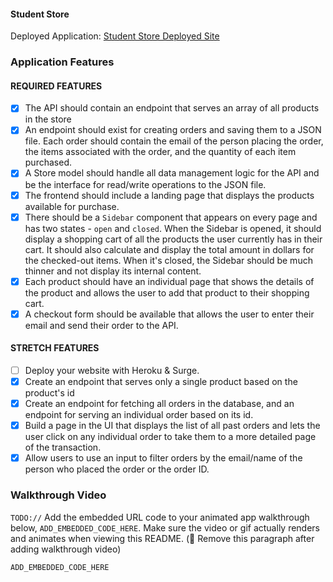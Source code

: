 #### Student Store

Deployed Application: [Student Store Deployed Site](ADD_LINK_HERE)

### Application Features

#### REQUIRED FEATURES

- [x] The API should contain an endpoint that serves an array of all products in the store
- [x] An endpoint should exist for creating orders and saving them to a JSON file. Each order should contain the email of the person placing the order, the items associated with the order, and the quantity of each item purchased.
- [x] A Store model should handle all data management logic for the API and be the interface for read/write operations to the JSON file.
- [x] The frontend should include a landing page that displays the products available for purchase.
- [x] There should be a `Sidebar` component that appears on every page and has two states - `open` and `closed`. When the Sidebar is opened, it should display a shopping cart of all the products the user currently has in their cart. It should also calculate and display the total amount in dollars for the checked-out items. When it's closed, the Sidebar should be much thinner and not display its internal content.
- [x] Each product should have an individual page that shows the details of the product and allows the user to add that product to their shopping cart.
- [x] A checkout form should be available that allows the user to enter their email and send their order to the API.

#### STRETCH FEATURES

- [ ] Deploy your website with Heroku & Surge.
- [x] Create an endpoint that serves only a single product based on the product's id
- [x] Create an endpoint for fetching all orders in the database, and an endpoint for serving an individual order based on its id.
- [x] Build a page in the UI that displays the list of all past orders and lets the user click on any individual order to take them to a more detailed page of the transaction.
- [x] Allow users to use an input to filter orders by the email/name of the person who placed the order or the order ID.

### Walkthrough Video

`TODO://` Add the embedded URL code to your animated app walkthrough below, `ADD_EMBEDDED_CODE_HERE`. Make sure the video or gif actually renders and animates when viewing this README. (🚫 Remove this paragraph after adding walkthrough video)

`ADD_EMBEDDED_CODE_HERE`

